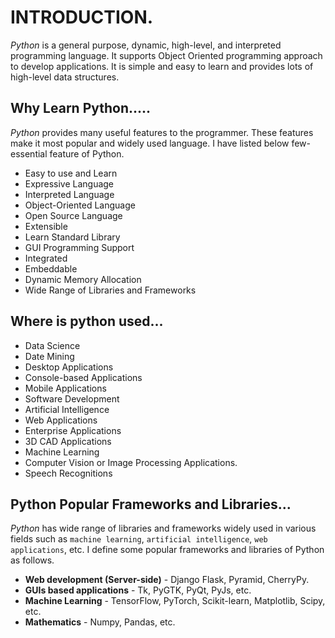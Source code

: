 # INTRODUCTION.

*Python* is a general purpose, dynamic, high-level, and interpreted programming language. It supports Object Oriented programming approach to develop applications. It is simple and easy to learn and provides lots of high-level data structures.

## Why Learn Python.....

*Python* provides many useful features to the programmer. These features make it most popular and widely used language. I have listed below few-essential feature of Python.

- Easy to use and Learn
- Expressive Language
- Interpreted Language
- Object-Oriented Language
- Open Source Language
- Extensible
- Learn Standard Library
- GUI Programming Support
- Integrated
- Embeddable
- Dynamic Memory Allocation
- Wide Range of Libraries and Frameworks

## Where is python used...

- Data Science
- Date Mining
- Desktop Applications
- Console-based Applications
- Mobile Applications
- Software Development
- Artificial Intelligence
- Web Applications
- Enterprise Applications
- 3D CAD Applications
- Machine Learning
- Computer Vision or Image Processing Applications.
- Speech Recognitions

## Python Popular Frameworks and Libraries...

*Python* has wide range of libraries and frameworks widely used in various fields such as `machine learning`, `artificial intelligence`, `web applications`, etc. I define some popular frameworks and libraries of Python as follows.

- **Web development (Server-side)** - Django Flask, Pyramid, CherryPy.
- **GUIs based applications** - Tk, PyGTK, PyQt, PyJs, etc.
- **Machine Learning** - TensorFlow, PyTorch, Scikit-learn, Matplotlib, Scipy, etc.
- **Mathematics** - Numpy, Pandas, etc.
